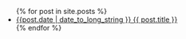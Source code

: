 
<ul>
  {% for post in site.posts %}
    <li>
      <a href="{{ post.url }}">{{post.date | date_to_long_string }} {{ post.title }}</a>
    </li>
  {% endfor %}
</ul>




